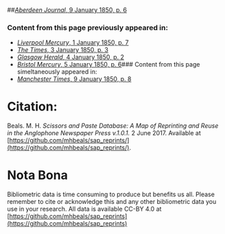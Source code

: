 ##[*Aberdeen Journal*, 9 January 1850, p. 6](https://mhbeals.github.io/sap_html/Aberdeen-Journal/Aberdeen-Journal-9-January-1850-p-6)

### Content from this page previously appeared in:
+ [*Liverpool Mercury*, 1 January 1850, p. 7](https://mhbeals.github.io/sap_html/Liverpool-Mercury/Liverpool-Mercury-1-January-1850-p-7)
+ [*The Times*, 3 January 1850, p. 3](https://mhbeals.github.io/sap_html/The-Times/The-Times-3-January-1850-p-3)
+ [*Glasgow Herald*, 4 January 1850, p. 2](https://mhbeals.github.io/sap_html/Glasgow-Herald/Glasgow-Herald-4-January-1850-p-2)
+ [*Bristol Mercury*, 5 January 1850, p. 6](https://mhbeals.github.io/sap_html/Bristol-Mercury/Bristol-Mercury-5-January-1850-p-6)### Content from this page simeltaneously appeared in:
+ [*Manchester Times*, 9 January 1850, p. 8](https://mhbeals.github.io/sap_html/Manchester-Times/Manchester-Times-9-January-1850-p-8)
                    
# Citation: 

Beals. M. H. *Scissors and Paste Database: A Map of Reprinting and Reuse in the Anglophone Newspaper Press v.1.0.1.* 2 June 2017. Available at [https://github.com/mhbeals/sap_reprints/](https://github.com/mhbeals/sap_reprints/). 
                    
# Nota Bona

Bibliometric data is time consuming to produce but benefits us all. Please remember to cite or acknowledge this and any other bibliometric data you use in your research. All data is available CC-BY 4.0 at [https://github.com/mhbeals/sap_reprints](https://github.com/mhbeals/sap_reprints)